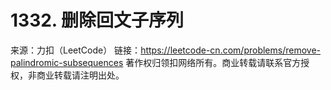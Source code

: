 # 1332. 删除回文子序列

来源：力扣（LeetCode）
链接：https://leetcode-cn.com/problems/remove-palindromic-subsequences
著作权归领扣网络所有。商业转载请联系官方授权，非商业转载请注明出处。
